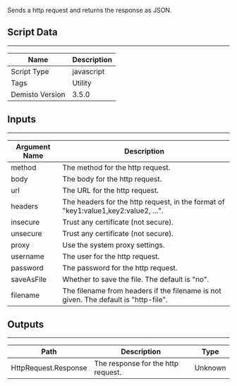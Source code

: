 Sends a http request and returns the response as JSON.
## Script Data
---

| **Name** | **Description** |
| --- | --- |
| Script Type | javascript |
| Tags | Utility |
| Demisto Version | 3.5.0 |

## Inputs
---

| **Argument Name** | **Description** |
| --- | --- |
| method | The method for the http request. |
| body | The body for the http request. |
| url | The URL for the http request. |
| headers | The headers for the http request, in the format of "key1:value1,key2:value2, ...". |
| insecure | Trust any certificate (not secure). |
| unsecure | Trust any certificate (not secure). |
| proxy | Use the system proxy settings. |
| username | The user for the http request. |
| password | The password for the http request. |
| saveAsFile | Whether to save the file. The default is "no". |
| filename | The filename from headers if the filename is not given. The default is "http-file". |

## Outputs
---

| **Path** | **Description** | **Type** |
| --- | --- | --- |
| HttpRequest.Response | The response for the http request. | Unknown |
